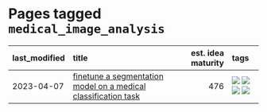 # Pages tagged `medical_image_analysis`

|last_modified|title|est. idea maturity|tags
|:---|:---|---:|:---|
|2023-04-07|[finetune a segmentation model on a medical classification task](../finetune_a_segmentation_model_on_a_medical_classification_task.md)|476|[![](https://img.shields.io/badge/tag-experimental-82d6e)](../tags/experimental.md) [![](https://img.shields.io/badge/tag-image_processing-4d5a4)](../tags/image_processing.md) [![](https://img.shields.io/badge/tag-medical_image_analysis-5e378d)](../tags/medical_image_analysis.md) [![](https://img.shields.io/badge/tag-tooling-35d420)](../tags/tooling.md)|